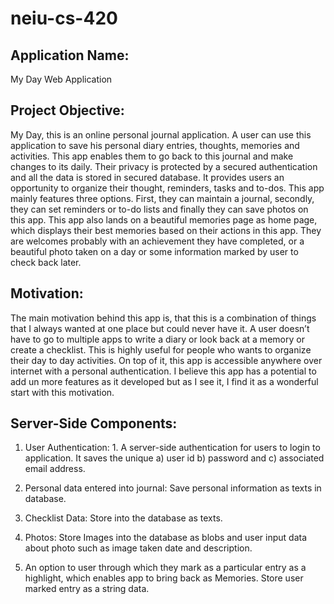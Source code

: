 # neiu-cs-420

## Application Name:

My Day Web Application


## Project Objective:

My Day, this is an online personal journal application. A user can use this application to save his personal diary entries, thoughts, memories and activities. This app enables them to go back to this journal and make changes to its daily. Their privacy is protected by a secured authentication and all the data is stored in secured database. It provides users an opportunity to organize their thought, reminders, tasks and to-dos. This app mainly features three options. First, they can maintain a journal, secondly, they can set reminders or to-do lists and finally they can save photos on this app. This app also lands on a beautiful memories page as home page, which displays their best memories based on their actions in this app. They are welcomes probably with an achievement they have completed, or a beautiful photo taken on a day or some information marked by user to check back later.


## Motivation:

The main motivation behind this app is, that this is a combination of things that I always wanted at one place but could never have it. A user doesn’t have to go to multiple apps to write a diary or look back at a memory or create a checklist. This is highly useful for people who wants to organize their day to day activities. On top of it, this app is accessible anywhere over internet with a personal authentication. I believe this app has a potential to add un more features as it developed but as I see it, I find it as a wonderful start with this motivation.


## Server-Side Components:

1.	User Authentication: 1.	A server-side authentication for users to login to application.
    It saves the unique a) user id b) password and c) associated email address. 

2.	Personal data entered into journal: Save personal information as texts in database.

3.	Checklist Data: Store into the database as texts.

4.	Photos: Store Images into the database as blobs and user input data about photo such as image taken date and description.

5.	An option to user through which they mark as a particular entry as a highlight, which enables app to bring back as Memories. Store user marked entry as a string data.

